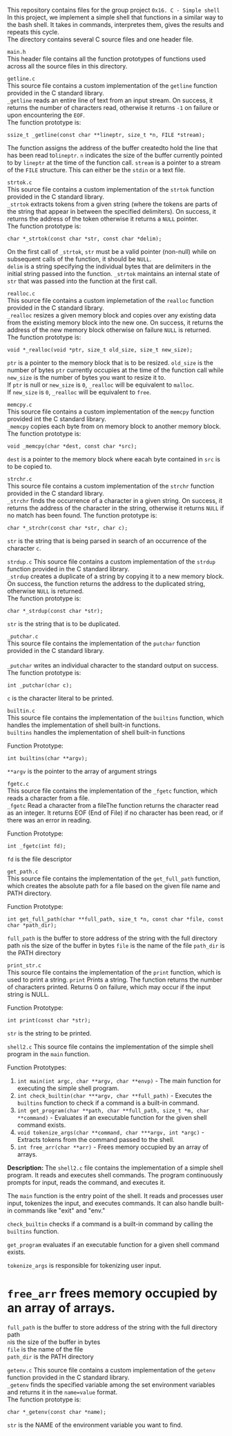 This repository contains files for the group project `0x16. C - Simple shell`<br>
In this project, we implement a simple shell that functions in a similar way to the bash shell. It takes in commands, interpretes them, gives the results and repeats this cycle.<br>
The directory contains several C source files and one header file.





`main.h`<br>
This header file contains all the function prototypes of functions used across all the source files in this directory.





`getline.c`<br>
This source file contains a custom implementation of the `getline` function provided in the C standard library.<br>
`_getline` reads an entire line of text from an input stream. On success, it returns the number of characters read, otherwise it returns `-1` on failure or upon encountering the `EOF`.<br>
The function prototype is:
```
ssize_t _getline(const char **lineptr, size_t *n, FILE *stream);
```
The function assigns the address of the buffer createdto hold the line that has been read to`lineptr`. `n` indicates the size of the buffer currently pointed to by `lineptr` at the time of the function call. `stream` is a pointer to a stream of the `FILE` structure. This can either be the `stdin` or a text file.





`strtok.c`<br>
This source file contains a custom implementation of the `strtok` function provided in the C standard library.<br>
`_strtok` extracts tokens from a given string (where the tokens are parts of the string that appear in between the specified delimiters). On success, it returns the address of the token otherwise it returns a `NULL` pointer.<br>
The function prototype is:
```
char *_strtok(const char *str, const char *delim);
```
On the first call of `_strtok`, `str` must be a valid pointer (non-null) while on subsequent calls of the function, it should be `NULL`.<br>
`delim` is a string specifying the individual bytes that are delimiters in the initial string passed into the function. `_strtok` maintains an internal state of `str` that was passed into the function at the first call.





`realloc.c`<br>
This source file contains a custom implemetation of the `realloc` function provided in the C standard library.<br>
`_realloc` resizes a given memory block and copies over any existing data from the existing memory block into the new one. On success, it returns the address of the new memory block otherwise on failure `NULL` is returned.<br>
The function prototype is:
```
void *_realloc(void *ptr, size_t old_size, size_t new_size);
```
`ptr` is a pointer to the memory block that is to be resized. `old_size` is the number of bytes `ptr` currently occupies at the time of the function call while `new_size` is the number of bytes you want to resize it to.<br>
If `ptr` is null or `new_size` is `0`, `_realloc` will be equivalent to `malloc`.<br>
If `new_size` is `0`, `_realloc` will be equivalent to `free`.





`memcpy.c`<br>
This source file contains a custom implementation of the `memcpy` function provided int the C standard library.<br>
`_memcpy` copies each byte from on memory block to another memory block.<br>
The function prototype is:
```
void _memcpy(char *dest, const char *src);
```
`dest` is a pointer to the memory block where eacah byte contained in `src` is to be copied to.





`strchr.c`<br>
This source file contains a custom implementation of the `strchr` function provided in the C standard library.<br>
`_strchr` finds the occurrence of a character in a given string. On success, it returns the address of the character in the string, otherwise it returns `NULL` if no match has been found.
The function prototype is:
```
char *_strchr(const char *str, char c);
```
`str` is the string that is being parsed in search of an occurrence of the character `c`.





`strdup.c`
This source file contains a custom implementation of the `strdup` function provided in the C standard library.<br>
`_strdup` creates a duplicate of a string by copying it to a new memory block. On success, the function returns the address to the duplicated string, otherwise `NULL` is returned.<br>
The function prototype is:
```
char *_strdup(const char *str);
```

`str` is the string that is to be duplicated.  



`_putchar.c`<br>
This source file contains the implementation of the `putchar` function provided in the C standard library.<br>  
`_putchar` writes an individual character to the standard output on success.<br>
The function prototype is:
```
int _putchar(char c);
```
`c` is the character literal to be printed.  

`builtin.c`<br>
This source file contains the implementation of the `builtins` function, which handles the implementation of shell built-in functions.<br>
`builtins` handles the implementation of shell built-in functions

Function Prototype:
```
int builtins(char **argv);
```
`**argv` is the pointer to the array of argument strings

`fgetc.c`<br>
This source file contains the implementation of the `_fgetc` function, which reads a character from a file.<br>
`_fgetc` Read a character from a fileThe function returns the character read as an integer. It returns EOF (End of File) if no character has been read, or if there was an error in reading.<br>

Function Prototype:
```
int _fgetc(int fd);
```
`fd` is the file descriptor

`get_path.c`<br>
This source file contains the implementation of the `get_full_path` function, which creates the absolute path for a file based on the given file name and PATH directory.<br>

Function Prototype:
```
int get_full_path(char **full_path, size_t *n, const char *file, const char *path_dir);
```

`full_path` is the buffer to store address of the string with the full directory path
`n`is the size of the buffer in bytes
`file` is the name of the file
`path_dir` is the PATH directory


`print_str.c`<br>
This source file contains the implementation of the `print` function, which is used to print a string.
`print` Prints a string. The function returns the number of characters printed. Returns 0 on failure, which may occur if the input string is NULL.<br>

Function Prototype:
```
int print(const char *str);
```
`str` is the string to be printed.


`shell2.c`
This source file contains the implementation of the simple shell program in the `main` function.

Function Prototypes:
1. `int main(int argc, char **argv, char **envp)` - The main function for executing the simple shell program.
2. `int check_builtin(char ***argv, char **full_path)` - Executes the `builtins` function to check if a command is a built-in command.
3. `int get_program(char **path, char **full_path, size_t *m, char **command)` - Evaluates if an executable function for the given shell command exists.
4. `void tokenize_args(char **command, char ***argv, int *argc)` - Extracts tokens from the command passed to the shell.
5. `int free_arr(char **arr)` - Frees memory occupied by an array of arrays.

**Description:**
The `shell2.c` file contains the implementation of a simple shell program. It reads and executes shell commands. The program continuously prompts for input, reads the command, and executes it.

The `main` function is the entry point of the shell. It reads and processes user input, tokenizes the input, and executes commands. It can also handle built-in commands like "exit" and "env."

`check_builtin` checks if a command is a built-in command by calling the `builtins` function.

`get_program` evaluates if an executable function for a given shell command exists.

`tokenize_args` is responsible for tokenizing user input.

`free_arr` frees memory occupied by an array of arrays.
=======
`full_path` is the buffer to store address of the string with the full directory path <br>
`n`is the size of the buffer in bytes<br>
`file` is the name of the file<br>
`path_dir` is the PATH directory<br>




`getenv.c`
This source file contains a custom implementation of the `getenv` function provided in the C standard library.<br>
`_getenv` finds the specified variable among the set environment variables and returns it in the `name=value` format.<br>
The function prototype is:
```
char *_getenv(const char *name);
```
`str` is the NAME of the environment variable you want to find.

